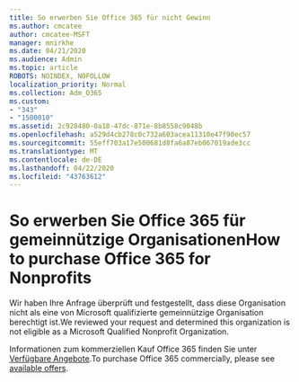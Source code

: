 ```yaml
---
title: So erwerben Sie Office 365 für nicht Gewinn
ms.author: cmcatee
author: cmcatee-MSFT
manager: mnirkhe
ms.date: 04/21/2020
ms.audience: Admin
ms.topic: article
ROBOTS: NOINDEX, NOFOLLOW
localization_priority: Normal
ms.collection: Adm_O365
ms.custom:
- "343"
- "1500010"
ms.assetid: 2c928480-0a18-47dc-871e-8b8558c9048b
ms.openlocfilehash: a529d4cb278c0c732a603acea11310e47f90ec57
ms.sourcegitcommit: 55eff703a17e500681d8fa6a87eb067019ade3cc
ms.translationtype: MT
ms.contentlocale: de-DE
ms.lasthandoff: 04/22/2020
ms.locfileid: "43763612"
---
```

# <a name="how-to-purchase-office-365-for-nonprofits"></a><span data-ttu-id="6a620-102">So erwerben Sie Office 365 für gemeinnützige Organisationen</span><span class="sxs-lookup"><span data-stu-id="6a620-102">How to purchase Office 365 for Nonprofits</span></span>

<span data-ttu-id="6a620-103">Wir haben Ihre Anfrage überprüft und festgestellt, dass diese Organisation nicht als eine von Microsoft qualifizierte gemeinnützige Organisation berechtigt ist.</span><span class="sxs-lookup"><span data-stu-id="6a620-103">We reviewed your request and determined this organization is not eligible as a Microsoft Qualified Nonprofit Organization.</span></span>
  
<span data-ttu-id="6a620-104">Informationen zum kommerziellen Kauf Office 365 finden Sie unter [Verfügbare Angebote](https://portal.office.com/AdminPortal/Home).</span><span class="sxs-lookup"><span data-stu-id="6a620-104">To purchase Office 365 commercially, please see [available offers](https://portal.office.com/AdminPortal/Home).</span></span>